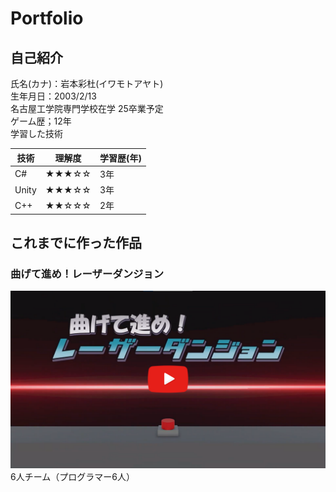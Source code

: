 # Portfolio

## 自己紹介
氏名(カナ)：岩本彩杜(イワモトアヤト)  
生年月日：2003/2/13  
名古屋工学院専門学校在学 25卒業予定  
ゲーム歴；12年  
学習した技術  

|技術 |理解度    |学習歴(年)|  
|-----|---------|----------|   
|C#   |★★★☆☆|3年       |   
|Unity|★★★☆☆|3年       |   
|C++  |★★☆☆☆|2年       |   


## これまでに作った作品
### 曲げて進め！レーザーダンジョン
[![ここから動画に飛べます](/img/preview.png)](https://www.youtube.com/watch?v=vAu2sqNFRJk)  
6人チーム（プログラマー6人）  
